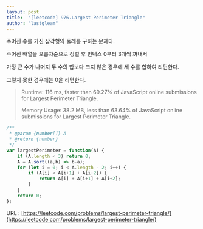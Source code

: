 ```yaml
---
layout: post
title:  "[leetcode] 976.Largest Perimeter Triangle"
author: "lastgleam"
---
```


주어진 수를 가진 삼각형의 둘레를 구하는 문제다.

주어진 배열을 오름차순으로 정렬 후 인덱스 0부터 3개씩 꺼내서

가장 큰 수가 나머지 두 수의 합보다 크지 않은 경우에 세 수를 합하여 리턴한다.

그렇지 못한 경우에는 0을 리턴한다.

> Runtime: 116 ms, faster than 69.27% of JavaScript online submissions for Largest Perimeter Triangle.
>
> Memory Usage: 38.2 MB, less than 63.64% of JavaScript online submissions for Largest Perimeter Triangle.

```javascript
/**
 * @param {number[]} A
 * @return {number}
 */
var largestPerimeter = function(A) {
    if (A.length < 3) return 0;
    A = A.sort((a,b) => b-a);
    for (let i = 0; i < A.length - 2; i++) {
        if (A[i] < A[i+1] + A[i+2]) {
            return A[i] + A[i+1] + A[i+2];
        }
    }
    return 0;
};
```

URL : [https://leetcode.com/problems/largest-perimeter-triangle/](https://leetcode.com/problems/largest-perimeter-triangle/)
